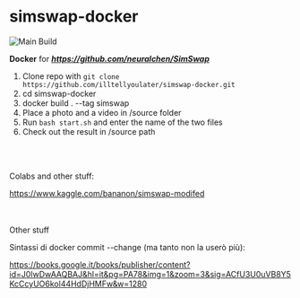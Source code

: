 # simswap-docker

![Main Build](https://github.com/nlemeshko/SimSWAP-docker/actions/workflows/build.yml/badge.svg)

**Docker** for ***https://github.com/neuralchen/SimSwap***

1. Clone repo with ```git clone https://github.com/illtellyoulater/simswap-docker.git```
2. cd simswap-docker
3. docker build . --tag simswap
4. Place a photo and a video in /source folder
5. Run ```bash start.sh``` and enter the name of the two files
6. Check out the result in /source path

<br><br>

Colabs and other stuff:

https://www.kaggle.com/bananon/simswap-modifed

<br><br>
Other stuff

Sintassi di docker commit --change (ma tanto non la userò più):

https://books.google.it/books/publisher/content?id=J0IwDwAAQBAJ&hl=it&pg=PA78&img=1&zoom=3&sig=ACfU3U0uVB8Y5KcCcyUO6kol44HdDjHMFw&w=1280
